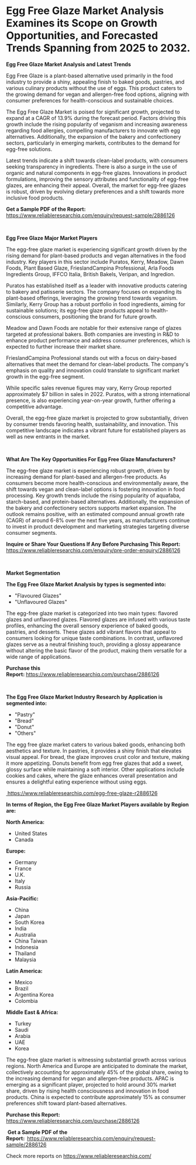 <p><h1>Egg Free Glaze Market Analysis Examines its Scope on Growth Opportunities, and Forecasted Trends Spanning from 2025 to 2032.</h1></p><p><strong>Egg Free Glaze Market Analysis and Latest Trends</strong></p>
<p><p>Egg Free Glaze is a plant-based alternative used primarily in the food industry to provide a shiny, appealing finish to baked goods, pastries, and various culinary products without the use of eggs. This product caters to the growing demand for vegan and allergen-free food options, aligning with consumer preferences for health-conscious and sustainable choices.</p><p>The Egg Free Glaze Market is poised for significant growth, projected to expand at a CAGR of 13.9% during the forecast period. Factors driving this growth include the rising popularity of veganism and increasing awareness regarding food allergies, compelling manufacturers to innovate with egg alternatives. Additionally, the expansion of the bakery and confectionery sectors, particularly in emerging markets, contributes to the demand for egg-free solutions.</p><p>Latest trends indicate a shift towards clean-label products, with consumers seeking transparency in ingredients. There is also a surge in the use of organic and natural components in egg-free glazes. Innovations in product formulations, improving the sensory attributes and functionality of egg-free glazes, are enhancing their appeal. Overall, the market for egg-free glazes is robust, driven by evolving dietary preferences and a shift towards more inclusive food products.</p></p>
<p><strong>Get a Sample PDF of the Report:&nbsp;</strong> <a href="https://www.reliableresearchiq.com/enquiry/request-sample/2886126?utm_campaign=2802&utm_medium=2&utm_source=Github&utm_content=ia&utm_term=13032025&utm_id=egg-free-glaze">https://www.reliableresearchiq.com/enquiry/request-sample/2886126</a></p>
<p>&nbsp;</p>
<p><strong>Egg Free Glaze Major Market Players</strong></p>
<p><p>The egg-free glaze market is experiencing significant growth driven by the rising demand for plant-based products and vegan alternatives in the food industry. Key players in this sector include Puratos, Kerry, Meadow, Dawn Foods, Plant Based Glaze, FrieslandCampina Professional, Arla Foods Ingredients Group, IFFCO Italia, British Bakels, Veripan, and Ingredion.</p><p>Puratos has established itself as a leader with innovative products catering to bakery and patisserie sectors. The company focuses on expanding its plant-based offerings, leveraging the growing trend towards veganism. Similarly, Kerry Group has a robust portfolio in food ingredients, aiming for sustainable solutions; its egg-free glaze products appeal to health-conscious consumers, positioning the brand for future growth.</p><p>Meadow and Dawn Foods are notable for their extensive range of glazes targeted at professional bakers. Both companies are investing in R&D to enhance product performance and address consumer preferences, which is expected to further increase their market share. </p><p>FrieslandCampina Professional stands out with a focus on dairy-based alternatives that meet the demand for clean-label products. The company's emphasis on quality and innovation could translate to significant market growth in the egg-free segment.</p><p>While specific sales revenue figures may vary, Kerry Group reported approximately $7 billion in sales in 2022. Puratos, with a strong international presence, is also experiencing year-on-year growth, further offering a competitive advantage. </p><p>Overall, the egg-free glaze market is projected to grow substantially, driven by consumer trends favoring health, sustainability, and innovation. This competitive landscape indicates a vibrant future for established players as well as new entrants in the market.</p></p>
<p>&nbsp;</p>
<p><strong>What Are The Key Opportunities For Egg Free Glaze Manufacturers?</strong></p>
<p><p>The egg-free glaze market is experiencing robust growth, driven by increasing demand for plant-based and allergen-free products. As consumers become more health-conscious and environmentally aware, the shift towards vegan and clean-label options is fostering innovation in food processing. Key growth trends include the rising popularity of aquafaba, starch-based, and protein-based alternatives. Additionally, the expansion of the bakery and confectionery sectors supports market expansion. The outlook remains positive, with an estimated compound annual growth rate (CAGR) of around 6-8% over the next five years, as manufacturers continue to invest in product development and marketing strategies targeting diverse consumer segments.</p></p>
<p><strong>Inquire or Share Your Questions If Any Before Purchasing This Report:</strong> <a href="https://www.reliableresearchiq.com/enquiry/pre-order-enquiry/2886126?utm_campaign=2802&utm_medium=2&utm_source=Github&utm_content=ia&utm_term=13032025&utm_id=egg-free-glaze">https://www.reliableresearchiq.com/enquiry/pre-order-enquiry/2886126</a></p>
<p>&nbsp;</p>
<p><strong>Market Segmentation</strong></p>
<p><strong>The Egg Free Glaze Market Analysis by types is segmented into:</strong></p>
<p><ul><li>"Flavoured Glazes"</li><li>"Unflavoured Glazes"</li></ul></p>
<p><p>The egg-free glaze market is categorized into two main types: flavored glazes and unflavored glazes. Flavored glazes are infused with various taste profiles, enhancing the overall sensory experience of baked goods, pastries, and desserts. These glazes add vibrant flavors that appeal to consumers looking for unique taste combinations. In contrast, unflavored glazes serve as a neutral finishing touch, providing a glossy appearance without altering the basic flavor of the product, making them versatile for a wide range of applications.</p></p>
<p><strong>Purchase this Report:&nbsp;</strong><a href="https://www.reliableresearchiq.com/purchase/2886126?utm_campaign=2802&utm_medium=2&utm_source=Github&utm_content=ia&utm_term=13032025&utm_id=egg-free-glaze">https://www.reliableresearchiq.com/purchase/2886126</a></p>
<p>&nbsp;</p>
<p><strong>The Egg Free Glaze Market Industry Research by Application is segmented into:</strong></p>
<p><ul><li>"Pastry"</li><li>"Bread"</li><li>"Donut"</li><li>"Others"</li></ul></p>
<p><p>The egg free glaze market caters to various baked goods, enhancing both aesthetics and texture. In pastries, it provides a shiny finish that elevates visual appeal. For bread, the glaze improves crust color and texture, making it more appetizing. Donuts benefit from egg free glazes that add a sweet, glossy surface while maintaining a soft interior. Other applications include cookies and cakes, where the glaze enhances overall presentation and ensures a delightful eating experience without using eggs.</p></p>
<p><a href="https://www.reliableresearchiq.com/egg-free-glaze-r2886126?utm_campaign=2802&utm_medium=2&utm_source=Github&utm_content=ia&utm_term=13032025&utm_id=egg-free-glaze">&nbsp;https://www.reliableresearchiq.com/egg-free-glaze-r2886126</a></p>
<p><strong>In terms of Region, the Egg Free Glaze Market Players available by Region are:</strong></p>
<p>
    <p> <strong> North America: </strong>
        <ul>
            <li>United States</li>
            <li>Canada</li>
        </ul>
        </p> 
    <p> <strong> Europe: </strong>
        <ul>
            <li>Germany</li>
            <li>France</li>
            <li>U.K.</li>
            <li>Italy</li>
            <li>Russia</li>
        </ul>
        </p> 
    <p> <strong> Asia-Pacific: </strong>
        <ul>
            <li>China</li>
            <li>Japan</li>
            <li>South Korea</li>
            <li>India</li>
            <li>Australia</li>
            <li>China Taiwan</li>
            <li>Indonesia</li>
            <li>Thailand</li>
            <li>Malaysia</li>
        </ul>
        </p> 
    <p> <strong> Latin America: </strong>
        <ul>
            <li>Mexico</li>
            <li>Brazil</li>
            <li>Argentina Korea</li>
            <li>Colombia</li>
        </ul>
        </p> 
    <p> <strong> Middle East & Africa: </strong>
        <ul>
            <li>Turkey</li>
            <li>Saudi</li>
            <li>Arabia</li>
            <li>UAE</li>
            <li>Korea</li>
        </ul>
    </p>
    </p>
<p><p>The egg-free glaze market is witnessing substantial growth across various regions. North America and Europe are anticipated to dominate the market, collectively accounting for approximately 45% of the global share, owing to the increasing demand for vegan and allergen-free products. APAC is emerging as a significant player, projected to hold around 30% market share, driven by rising health consciousness and innovation in food products. China is expected to contribute approximately 15% as consumer preferences shift toward plant-based alternatives.</p></p>
<p><strong>Purchase this Report: </strong><a href="https://www.reliableresearchiq.com/purchase/2886126?utm_campaign=2802&utm_medium=2&utm_source=Github&utm_content=ia&utm_term=13032025&utm_id=egg-free-glaze">https://www.reliableresearchiq.com/purchase/2886126</a></p>
<p>&nbsp;<strong>Get a Sample PDF of the Report:&nbsp;&nbsp;</strong><a href="https://www.reliableresearchiq.com/enquiry/request-sample/2886126?utm_campaign=2802&utm_medium=2&utm_source=Github&utm_content=ia&utm_term=13032025&utm_id=egg-free-glaze">https://www.reliableresearchiq.com/enquiry/request-sample/2886126</a></p>
<p><strong></strong></p>
<p>Check more reports on <a href="https://www.reliableresearchiq.com/?utm_campaign=2802&utm_medium=2&utm_source=Github&utm_content=ia&utm_term=13032025&utm_id=egg-free-glaze">https://www.reliableresearchiq.com/</a></p>